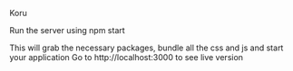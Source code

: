 Koru

Run the server using
npm start

This will grab the necessary packages, bundle all the css and js and start your application
Go to http://localhost:3000 to see live version